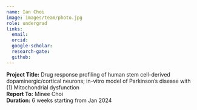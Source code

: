 ```yaml
---
name: Ian Choi
image: images/team/photo.jpg
role: undergrad
links:
  email:
  orcid:
  google-scholar:
  research-gate:
  github:
---
```


<strong>Project Title:</strong> Drug response profiling of human stem cell-derived dopaminergic/cortical neurons; in-vitro model of Parkinson’s disease with (1) Mitochondrial dysfunction <br>
<strong>Report To:</strong> Minee Choi <br>
<strong>Duration:</strong> 6 weeks starting from Jan 2024
